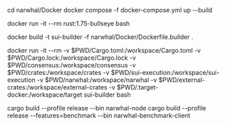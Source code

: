 cd narwhal/Docker
docker compose -f docker-compose.yml up --build

docker run -it --rm rust:1.75-bullseye bash



docker build -t sui-builder -f narwhal/Docker/Dockerfile.builder .



docker run -it --rm -v $PWD/Cargo.toml:/workspace/Cargo.toml -v $PWD/Cargo.lock:/workspace/Cargo.lock -v $PWD/consensus:/workspace/consensus -v $PWD/crates:/workspace/crates -v $PWD/sui-execution:/workspace/sui-execution -v $PWD/narwhal:/workspace/narwhal -v $PWD/external-crates:/workspace/external-crates -v $PWD/.target-docker:/workspace/target sui-builder bash

cargo build --profile release --bin narwhal-node
cargo build --profile release --features=benchmark --bin narwhal-benchmark-client